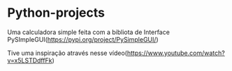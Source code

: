 # Python-projects
Uma calculadora simple feita com a bibliota de Interface PySImpleGUI(https://pypi.org/project/PySimpleGUI/)

Tive uma inspiração através nesse vídeo(https://www.youtube.com/watch?v=x5LSTDdffFk)
